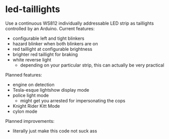 # led-taillights

Use a continuous WS812 individually addressable LED strip as taillights controlled by an Arduino.
Current features:
- configurable left and tight blinkers
- hazard blinker when both blinkers are on
- red taillight at configurable brightness
- brighter red taillight for braking
- white reverse light
  - depending on your particular strip, this can actually be very practical
  
Planned features:
- engine on detection
- Tesla-esque lightshow display mode
- police light mode
  - might get you arrested for impersonating the cops
- Knight Rider Kitt Mode
- cylon mode

Planned improvements:
- literally just make this code not suck ass
